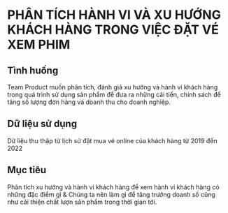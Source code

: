 # PHÂN TÍCH HÀNH VI VÀ XU HƯỚNG KHÁCH HÀNG TRONG VIỆC ĐẶT VÉ XEM PHIM
## Tình huống
Team Product muốn phân tích, đánh giá xu hướng và hành vi khách hàng trong quá trình sử dụng sản phẩm để đưa ra những cải tiến, chính sách để tăng số lượng đơn hàng và doanh thu cho doanh nghiệp.
## Dữ liệu sử dụng
Dữ liệu thu thập từ lịch sử đặt mua vé online của khách hàng từ 2019 đến 2022
## Mục tiêu
Phân tích xu hướng và hành vi khách hàng để xem hành vi khách hàng có những đặc điểm gì & Chúng ta nên làm gì để tăng trưởng doanh số cũng như cải thiện chất lượn sản phẩm trong thời gian tới.
